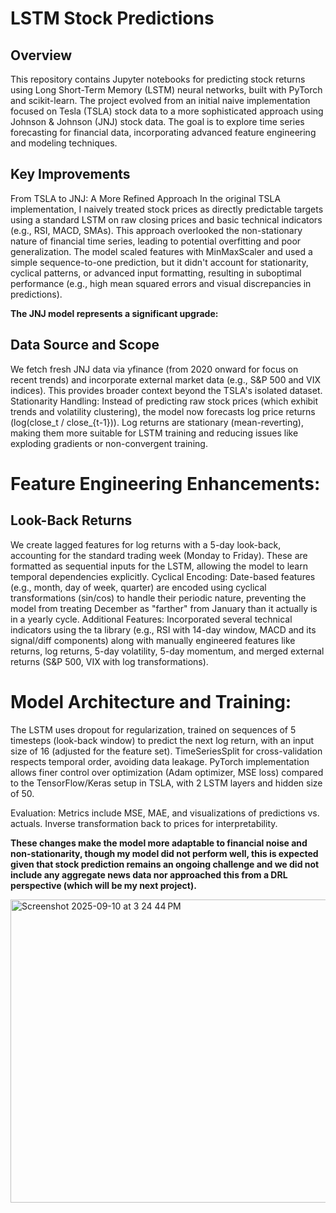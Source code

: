 # LSTM Stock Predictions
## Overview
This repository contains Jupyter notebooks for predicting stock returns using Long Short-Term Memory (LSTM) neural networks, built with PyTorch and scikit-learn. The project evolved from an initial naive implementation focused on Tesla (TSLA) stock data to a more sophisticated approach using Johnson & Johnson (JNJ) stock data. The goal is to explore time series forecasting for financial data, incorporating advanced feature engineering and modeling techniques.

## Key Improvements
From TSLA to JNJ: A More Refined Approach
In the original TSLA implementation, I naively treated stock prices as directly predictable targets using a standard LSTM on raw closing prices and basic technical indicators (e.g., RSI, MACD, SMAs). This approach overlooked the non-stationary nature of financial time series, leading to potential overfitting and poor generalization. The model scaled features with MinMaxScaler and used a simple sequence-to-one prediction, but it didn't account for stationarity, cyclical patterns, or advanced input formatting, resulting in suboptimal performance (e.g., high mean squared errors and visual discrepancies in predictions).

**The JNJ model represents a significant upgrade:**

## Data Source and Scope
We fetch fresh JNJ data via yfinance (from 2020 onward for focus on recent trends) and incorporate external market data (e.g., S&P 500 and VIX indices). This provides broader context beyond the TSLA's isolated dataset.
Stationarity Handling: Instead of predicting raw stock prices (which exhibit trends and volatility clustering), the model now forecasts log price returns (log(close_t / close_{t-1})). Log returns are stationary (mean-reverting), making them more suitable for LSTM training and reducing issues like exploding gradients or non-convergent training. 

# Feature Engineering Enhancements:

## Look-Back Returns
We create lagged features for log returns with a 5-day look-back, accounting for the standard trading week (Monday to Friday). These are formatted as sequential inputs for the LSTM, allowing the model to learn temporal dependencies explicitly.
Cyclical Encoding: Date-based features (e.g., month, day of week, quarter) are encoded using cyclical transformations (sin/cos) to handle their periodic nature, preventing the model from treating December as "farther" from January than it actually is in a yearly cycle.
Additional Features: Incorporated several technical indicators using the ta library (e.g., RSI with 14-day window, MACD and its signal/diff components) along with manually engineered features like returns, log returns, 5-day volatility, 5-day momentum, and merged external returns (S&P 500, VIX with log transformations).


# Model Architecture and Training:

The LSTM uses dropout for regularization, trained on sequences of 5 timesteps (look-back window) to predict the next log return, with an input size of 16 (adjusted for the feature set).
TimeSeriesSplit for cross-validation respects temporal order, avoiding data leakage.
PyTorch implementation allows finer control over optimization (Adam optimizer, MSE loss) compared to the TensorFlow/Keras setup in TSLA, with 2 LSTM layers and hidden size of 50.


Evaluation: Metrics include MSE, MAE, and visualizations of predictions vs. actuals. Inverse transformation back to prices for interpretability.

**These changes make the model more adaptable to financial noise and non-stationarity, though my model did not perform well, this is expected given that stock prediction remains an ongoing challenge and we did not include any aggregate news data nor approached this from a DRL perspective (which will be my next project).** 

<img width="1003" height="485" alt="Screenshot 2025-09-10 at 3 24 44 PM" src="https://github.com/user-attachments/assets/c99eee95-152f-452b-8b8f-1fcf1b1826ec" />
